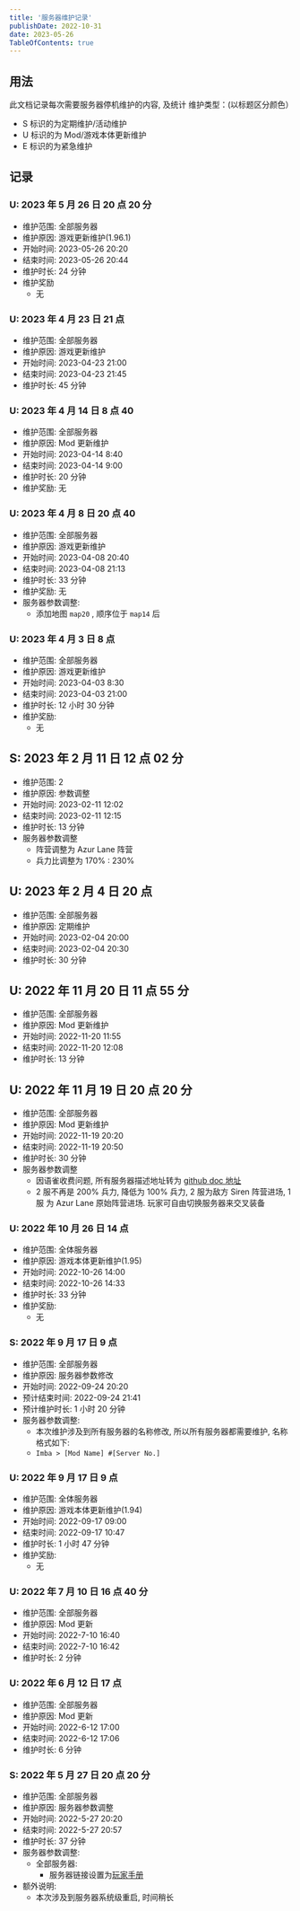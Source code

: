 ```yaml
---
title: '服务器维护记录'
publishDate: 2022-10-31
date: 2023-05-26
TableOfContents: true
---
```


## 用法

此文档记录每次需要服务器停机维护的内容, 及统计
维护类型：(以标题区分颜色）

-   S 标识的为定期维护/活动维护
-   U 标识的为 Mod/游戏本体更新维护
-   E 标识的为紧急维护

## 记录

### U: 2023 年 5 月 26 日 20 点 20 分

-   维护范围: 全部服务器
-   维护原因: 游戏更新维护(1.96.1)
-   开始时间: 2023-05-26 20:20
-   结束时间: 2023-05-26 20:44
-   维护时长: 24 分钟
-   维护奖励
    -   无

### U: 2023 年 4 月 23 日 21 点

-   维护范围: 全部服务器
-   维护原因: 游戏更新维护
-   开始时间: 2023-04-23 21:00
-   结束时间: 2023-04-23 21:45
-   维护时长: 45 分钟

### U: 2023 年 4 月 14 日 8 点 40

-   维护范围: 全部服务器
-   维护原因: Mod 更新维护
-   开始时间: 2023-04-14 8:40
-   结束时间: 2023-04-14 9:00
-   维护时长: 20 分钟
-   维护奖励: 无

### U: 2023 年 4 月 8 日 20 点 40

-   维护范围: 全部服务器
-   维护原因: 游戏更新维护
-   开始时间: 2023-04-08 20:40
-   结束时间: 2023-04-08 21:13
-   维护时长: 33 分钟
-   维护奖励: 无
-   服务器参数调整:
    -   添加地图 `map20` , 顺序位于 `map14` 后

### U: 2023 年 4 月 3 日 8 点

-   维护范围: 全部服务器
-   维护原因: 游戏更新维护
-   开始时间: 2023-04-03 8:30
-   结束时间: 2023-04-03 21:00
-   维护时长: 12 小时 30 分钟
-   维护奖励:
    -   无

## S: 2023 年 2 月 11 日 12 点 02 分

-   维护范围: 2
-   维护原因: 参数调整
-   开始时间: 2023-02-11 12:02
-   结束时间: 2023-02-11 12:15
-   维护时长: 13 分钟
-   服务器参数调整
    -   阵营调整为 Azur Lane 阵营
    -   兵力比调整为 170% : 230%

## U: 2023 年 2 月 4 日 20 点

-   维护范围: 全部服务器
-   维护原因: 定期维护
-   开始时间: 2023-02-04 20:00
-   结束时间: 2023-02-04 20:30
-   维护时长: 30 分钟

## U: 2022 年 11 月 20 日 11 点 55 分

-   维护范围: 全部服务器
-   维护原因: Mod 更新维护
-   开始时间: 2022-11-20 11:55
-   结束时间: 2022-11-20 12:08
-   维护时长: 13 分钟

## U: 2022 年 11 月 19 日 20 点 20 分

-   维护范围: 全部服务器
-   维护原因: Mod 更新维护
-   开始时间: 2022-11-19 20:20
-   结束时间: 2022-11-19 20:50
-   维护时长: 30 分钟
-   服务器参数调整
    -   因语雀收费问题, 所有服务器描述地址转为 [github doc 地址](https://kreedzt.github.io/rwr-imba-server-doc/azur_lane/user_manual/)
    -   2 服不再是 200% 兵力, 降低为 100% 兵力, 2 服为敌方 Siren 阵营进场, 1 服 为 Azur Lane 原始阵营进场. 玩家可自由切换服务器来交叉装备

### U: 2022 年 10 月 26 日 14 点

-   维护范围: 全体服务器
-   维护原因: 游戏本体更新维护(1.95)
-   开始时间: 2022-10-26 14:00
-   结束时间: 2022-10-26 14:33
-   维护时长: 33 分钟
-   维护奖励:
    -   无

### S: 2022 年 9 月 17 日 9 点

-   维护范围: 全部服务器
-   维护原因: 服务器参数修改
-   开始时间: 2022-09-24 20:20
-   预计结束时间: 2022-09-24 21:41
-   预计维护时长: 1 小时 20 分钟
-   服务器参数调整:
    -   本次维护涉及到所有服务器的名称修改, 所以所有服务器都需要维护, 名称格式如下:
    -   `Imba > [Mod Name] #[Server No.]`

### U: 2022 年 9 月 17 日 9 点

-   维护范围: 全体服务器
-   维护原因: 游戏本体更新维护(1.94)
-   开始时间: 2022-09-17 09:00
-   结束时间: 2022-09-17 10:47
-   维护时长: 1 小时 47 分钟
-   维护奖励:
    -   无

### U: 2022 年 7 月 10 日 16 点 40 分

-   维护范围: 全部服务器
-   维护原因: Mod 更新
-   开始时间: 2022-7-10 16:40
-   结束时间: 2022-7-10 16:42
-   维护时长: 2 分钟

### U: 2022 年 6 月 12 日 17 点

-   维护范围: 全部服务器
-   维护原因: Mod 更新
-   开始时间: 2022-6-12 17:00
-   结束时间: 2022-6-12 17:06
-   维护时长: 6 分钟

### S: 2022 年 5 月 27 日 20 点 20 分

-   维护范围: 全部服务器
-   维护原因: 服务器参数调整
-   开始时间: 2022-5-27 20:20
-   结束时间: 2022-5-27 20:57
-   维护时长: 37 分钟
-   服务器参数调整:
    -   全部服务器:
        -   服务器链接设置为[玩家手册](https://www.yuque.com/zhaozisong/rwr-azur-lane-imba/xgh3dx)
-   额外说明:
    -   本次涉及到服务器系统级重启, 时间稍长

